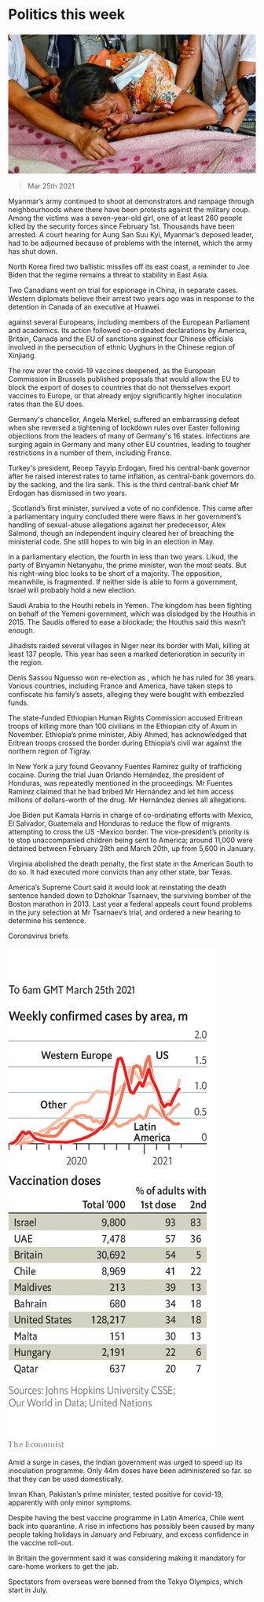 ###### 

# Politics this week 

#####  

![image](images/20210327_WWP003_0.jpg) 

> Mar 25th 2021 

Myanmar’s army continued to shoot at demonstrators and rampage through neighbourhoods where there have been protests against the military coup. Among the victims was a seven-year-old girl, one of at least 260 people killed by the security forces since February 1st. Thousands have been arrested. A court hearing for Aung San Suu Kyi, Myanmar’s deposed leader, had to be adjourned because of problems with the internet, which the army has shut down.

North Korea fired two ballistic missiles off its east coast, a reminder to Joe Biden that the regime remains a threat to stability in East Asia.


Two Canadians went on trial for espionage in China, in separate cases. Western diplomats believe their arrest two years ago was in response to the detention in Canada of an executive at Huawei.

 against several Europeans, including members of the European Parliament and academics. Its action followed co-ordinated declarations by America, Britain, Canada and the EU of sanctions against four Chinese officials involved in the persecution of ethnic Uyghurs in the Chinese region of Xinjiang.

The row over the covid-19 vaccines deepened, as the European Commission in Brussels published proposals that would allow the EU to block the export of doses to countries that do not themselves export vaccines to Europe, or that already enjoy significantly higher inoculation rates than the EU does.

Germany's chancellor, Angela Merkel, suffered an embarrassing defeat when she reversed a tightening of lockdown rules over Easter following objections from the leaders of many of Germany's 16 states. Infections are surging again in Germany and many other EU countries, leading to tougher restrictions in a number of them, including France.

Turkey's president, Recep Tayyip Erdogan, fired his central-bank governor after he raised interest rates to tame inflation, as central-bank governors do.  by the sacking, and the lira sank. This is the third central-bank chief Mr Erdogan has dismissed in two years.

, Scotland’s first minister, survived a vote of no confidence. This came after a parliamentary inquiry concluded there were flaws in her government’s handling of sexual-abuse allegations against her predecessor, Alex Salmond, though an independent inquiry cleared her of breaching the ministerial code. She still hopes to win big in an election in May.

 in a parliamentary election, the fourth in less than two years. Likud, the party of Binyamin Netanyahu, the prime minister, won the most seats. But his right-wing bloc looks to be short of a majority. The opposition, meanwhile, is fragmented. If neither side is able to form a government, Israel will probably hold a new election.

Saudi Arabia to the Houthi rebels in Yemen. The kingdom has been fighting on behalf of the Yemeni government, which was dislodged by the Houthis in 2015. The Saudis offered to ease a blockade; the Houthis said this wasn’t enough.

Jihadists raided several villages in Niger near its border with Mali, killing at least 137 people. This year has seen a marked deterioration in security in the region.

Denis Sassou Nguesso won re-election as , which he has ruled for 36 years. Various countries, including France and America, have taken steps to confiscate his family’s assets, alleging they were bought with embezzled funds.

The state-funded Ethiopian Human Rights Commission accused Eritrean troops of killing more than 100 civilians in the Ethiopian city of Axum in November. Ethiopia’s prime minister, Abiy Ahmed, has acknowledged that Eritrean troops crossed the border during Ethiopia’s civil war against the northern region of Tigray.

In New York a jury found Geovanny Fuentes Ramirez guilty of trafficking cocaine. During the trial Juan Orlando Hernández, the president of Honduras, was repeatedly mentioned in the proceedings. Mr Fuentes Ramirez claimed that he had bribed Mr Hernández and let him access millions of dollars-worth of the drug. Mr Hernández denies all allegations.

Joe Biden put Kamala Harris in charge of co-ordinating efforts with Mexico, El Salvador, Guatemala and Honduras to reduce the flow of migrants attempting to cross the US -Mexico border. The vice-president’s priority is to stop unaccompanied children being sent to America; around 11,000 were detained between February 28th and March 20th, up from 5,600 in January.

Virginia abolished the death penalty, the first state in the American South to do so. It had executed more convicts than any other state, bar Texas.

America’s Supreme Court said it would look at reinstating the death sentence handed down to Dzhokhar Tsarnaev, the surviving bomber of the Boston marathon in 2013. Last year a federal appeals court found problems in the jury selection at Mr Tsarnaev’s trial, and ordered a new hearing to determine his sentence.

Coronavirus briefs

![image](images/20210327_WWC051.png) 


Amid a surge in cases, the Indian government was urged to speed up its inoculation programme. Only 44m doses have been administered so far.  so that they can be used domestically.

Imran Khan, Pakistan’s prime minister, tested positive for covid-19, apparently with only minor symptoms.

Despite having the best vaccine programme in Latin America, Chile went back into quarantine. A rise in infections has possibly been caused by many people taking holidays in January and February, and excess confidence in the vaccine roll-out.

In Britain the government said it was considering making it mandatory for care-home workers to get the jab.

Spectators from overseas were banned from the Tokyo Olympics, which start in July.

